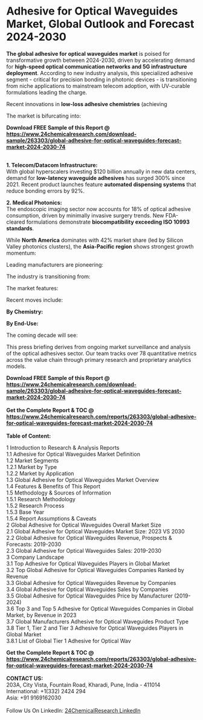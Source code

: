 <h1>Adhesive for Optical Waveguides Market, Global Outlook and Forecast 2024-2030</h1><p><strong>The global adhesive for optical waveguides market</strong> is poised for transformative growth between 2024-2030, driven by accelerating demand for <strong>high-speed optical communication networks and 5G infrastructure deployment</strong>. According to new industry analysis, this specialized adhesive segment - critical for precision bonding in photonic devices - is transitioning from niche applications to mainstream telecom adoption, with UV-curable formulations leading the charge.</p><p>Recent innovations in <strong>low-loss adhesive chemistries</strong> (achieving 

</p><p>The market is bifurcating into:</p><div><b>Download FREE Sample of this Report @ 
            <a href="https://www.24chemicalresearch.com/download-sample/263303/global-adhesive-for-optical-waveguides-forecast-market-2024-2030-74">
            https://www.24chemicalresearch.com/download-sample/263303/global-adhesive-for-optical-waveguides-forecast-market-2024-2030-74</a></b></div><br><p><strong>1. Telecom/Datacom Infrastructure:</strong><br>
With global hyperscalers investing $120 billion annually in new data centers, demand for <strong>low-latency waveguide adhesives</strong> has surged 300% since 2021. Recent product launches feature <strong>automated dispensing systems</strong> that reduce bonding errors by 92%.</p><p><strong>2. Medical Photonics:</strong><br>
The endoscopic imaging sector now accounts for 18% of optical adhesive consumption, driven by minimally invasive surgery trends. New FDA-cleared formulations demonstrate <strong>biocompatibility exceeding ISO 10993 standards</strong>.</p><p>While <strong>North America</strong> dominates with 42% market share (led by Silicon Valley photonics clusters), the <strong>Asia-Pacific region</strong> shows strongest growth momentum:</p><p>Leading manufacturers are pioneering:</p><p>The industry is transitioning from:</p><p>The market features:</p><p>Recent moves include:</p><p><strong>By Chemistry:</strong></p><p><strong>By End-Use:</strong></p><p>The coming decade will see:</p><p>This press briefing derives from ongoing market surveillance and analysis of the optical adhesives sector. Our team tracks over 78 quantitative metrics across the value chain through primary research and proprietary analytics models.</p><div><b>Download FREE Sample of this Report @ 
            <a href="https://www.24chemicalresearch.com/download-sample/263303/global-adhesive-for-optical-waveguides-forecast-market-2024-2030-74">
            https://www.24chemicalresearch.com/download-sample/263303/global-adhesive-for-optical-waveguides-forecast-market-2024-2030-74</a></b></div><br><div><b>Get the Complete Report & TOC @ 
            <a href="https://www.24chemicalresearch.com/reports/263303/global-adhesive-for-optical-waveguides-forecast-market-2024-2030-74">
            https://www.24chemicalresearch.com/reports/263303/global-adhesive-for-optical-waveguides-forecast-market-2024-2030-74</a></b></div><br>
            <b>Table of Content:</b><p>1 Introduction to Research & Analysis Reports<br />
    1.1 Adhesive for Optical Waveguides Market Definition<br />
    1.2 Market Segments<br />
        1.2.1 Market by Type<br />
        1.2.2 Market by Application<br />
    1.3 Global Adhesive for Optical Waveguides Market Overview<br />
    1.4 Features & Benefits of This Report<br />
    1.5 Methodology & Sources of Information<br />
        1.5.1 Research Methodology<br />
        1.5.2 Research Process<br />
        1.5.3 Base Year<br />
        1.5.4 Report Assumptions & Caveats<br />
2 Global Adhesive for Optical Waveguides Overall Market Size<br />
    2.1 Global Adhesive for Optical Waveguides Market Size: 2023 VS 2030<br />
    2.2 Global Adhesive for Optical Waveguides Revenue, Prospects & Forecasts: 2019-2030<br />
    2.3 Global Adhesive for Optical Waveguides Sales: 2019-2030<br />
3 Company Landscape<br />
    3.1 Top Adhesive for Optical Waveguides Players in Global Market<br />
    3.2 Top Global Adhesive for Optical Waveguides Companies Ranked by Revenue<br />
    3.3 Global Adhesive for Optical Waveguides Revenue by Companies<br />
    3.4 Global Adhesive for Optical Waveguides Sales by Companies<br />
    3.5 Global Adhesive for Optical Waveguides Price by Manufacturer (2019-2024)<br />
    3.6 Top 3 and Top 5 Adhesive for Optical Waveguides Companies in Global Market, by Revenue in 2023<br />
    3.7 Global Manufacturers Adhesive for Optical Waveguides Product Type<br />
    3.8 Tier 1, Tier 2 and Tier 3 Adhesive for Optical Waveguides Players in Global Market<br />
        3.8.1 List of Global Tier 1 Adhesive for Optical Wav</p><div><b>Get the Complete Report & TOC @ 
            <a href="https://www.24chemicalresearch.com/reports/263303/global-adhesive-for-optical-waveguides-forecast-market-2024-2030-74">
            https://www.24chemicalresearch.com/reports/263303/global-adhesive-for-optical-waveguides-forecast-market-2024-2030-74</a></b></div><br><b>CONTACT US:</b><br>
            203A, City Vista, Fountain Road, Kharadi, Pune, India - 411014<br>
            International: +1(332) 2424 294<br>
            Asia: +91 9169162030 <br><br>
            Follow Us On LinkedIn: <a href="https://www.linkedin.com/company/24chemicalresearch/">24ChemicalResearch LinkedIn</a>